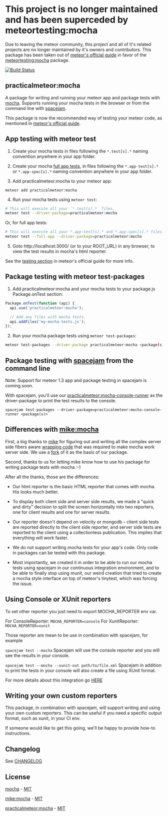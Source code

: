 # This project is no longer maintained and has been superceded by meteortesting:mocha

Due to leaving the meteor community, this project and all of it's related projects are no longer maintained by it's owners and contributors. This package has been taken out of [meteor's official guide](https://guide.meteor.com/testing.html#mocha) in favor of the [meteortesting:mocha](https://atmospherejs.com/meteortesting/mocha) package.

[![Build Status](https://travis-ci.org/practicalmeteor/meteor-mocha.svg?branch=meteor)](https://travis-ci.org/practicalmeteor/meteor-mocha)

## practicalmeteor:mocha

A package for writing and running your meteor app and package tests with [mocha](http://mochajs.org/). Supports running your mocha tests in the browser or from the command line with [spacejam](https://www.npmjs.com/package/spacejam).

This package is now the recommended way of testing your meteor code, as mentioned in [meteor's official guide](http://guide.meteor.com/testing.html#mocha).

## App testing with meteor test

1) Create your mocha tests in files following the `*.test[s].*` naming convention anywhere in your app folder.

2) Create your mocha [full app tests]((http://guide.meteor.com/testing.html#test-modes)), in files following the `*.app-test[s].*` or `*.app-spec[s].*` naming convention anywhere in your app folder.

3) Add practicalmeteor:mocha to your meteor app:

```
meteor add practicalmeteor:mocha
```

4) Run your mocha tests using `meteor test`:

```bash
# This will execute all your `*.test[s].*` files.
meteor test --driver-package=practicalmeteor:mocha
```

Or, for full app tests:

```bash
# This will execute all your *.app-test[s].* and *.app-spec[s].* files.
meteor test --full-app --driver-package=practicalmeteor:mocha
```

5) Goto http://localhost:3000/ (or to your ROOT_URL) in any browser, to view the test results in mocha's html reporter.

See the [testing section](http://guide.meteor.com/testing.html#test-modes) in meteor's official guide for more info.

## Package testing with meteor test-packages

1) Add practicalmeteor:mocha and your mocha tests to your package.js Package.onTest section:

```javascript
Package.onTest(function (api) {
  api.use('practicalmeteor:mocha');

  // Add any files with mocha tests.
  api.addFiles('my-mocha-tests.js');
});
```

2) Run your mocha package tests using `meteor test-packages`:

```bash
meteor test-packages --driver-package practicalmeteor:mocha <package(s)>
```

## Package testing with [spacejam](https://www.npmjs.com/package/spacejam) from the command line

Note: Support for meteor 1.3 app and package testing in spacejam is coming soon.

With spacejam, you'll use our [practicalmeteor:mocha-console-runner](https://atmospherejs.com/practicalmeteor/mocha-console-runner) as the driver-package to print the test results to the console.

```
spacejam test-packages --driver-package=practicalmeteor:mocha-console-runner <package(s)>
```

## Differences with [mike:mocha](https://atmospherejs.com/mike/mocha)

First, a big thanks to [mike](https://atmospherejs.com/mike) for figuring out and writing all the complex server side fibers aware [wrapping code](https://atmospherejs.com/mike/mocha-core) that was required to make mocha work server side. We use a [fork](https://atmospherejs.com/practicalmeteor/mocha-core) of it as the basis of our package.

Second, thanks to us for letting mike know how to use his package for writing package tests with mocha :-)

After all the thanks, those are the differences:

- Our html reporter is the basic HTML reporter that comes with mocha. His looks much better.

- To display both client side and server side results, we made a "quick and dirty" decision to split the screen horizontally into two reporters, one for client results and one for server results.

- Our reporter doesn't depend on velocity or mongodb - client side tests are reported directly to the client side reporter, and server side tests are reported to the client using a collectionless publication. This implies that everything will work faster.

- We do not support writing mocha tests for your app's code. Only code in packages can be tested with this package.

- Most importantly, we created it in order to be able to run our mocha tests using spacejam in our continuous integration environment, and to be able to finally stop using munit, our weird creation that tried to create a mocha style interface on top of meteor's tinytest, which was forcing the issue.


## Using Console or XUnit reporters

To set other reporter you just need to export MOCHA_REPORTER env var.

For ConsoleReporter: `MOCHA_REPORTER=console`
For XunitReporter: `MOCHA_REPORTER=xunit`

Those reporter are mean to be use in combination with spacejam, for example

`spacejam test --mocha` Spacejam will use the console reporter and you will see the results in your console. 

`spacejam test --mocha --xunit-out path/to/file.xml` Spacejam in addition to print the tests in your console will also create a file using XUnit format.

For more details about this integration go [HERE](https://github.com/practicalmeteor/spacejam)

## Writing your own custom reporters

This package, in combination with spacejam, will support writing and using your own custom reporters. This can be useful if you need a specific output format, such as xunit, in your CI env.

If someone would like to get this going, we'll be happy to provide how-to instructions. 

## Changelog

See [CHANGELOG](https://github.com/practicalmeteor/meteor-mocha/blob/meteor/meteor/CHANGELOG.md)

## License

[mocha](https://github.com/mochajs/mocha) - [MIT](https://github.com/mochajs/mocha/blob/master/LICENSE)

[mike:mocha](https://atmospherejs.com/mike/mocha) - [MIT](https://github.com/mad-eye/meteor-mocha-web/blob/master/LICENSE)

[practicalmeteor:mocha](https://atmospherejs.com/practicalmeteor/mocha) - [MIT](https://github.com/practicalmeteor/meteor-mocha/blob/meteor/meteor/LICENSE.md)
